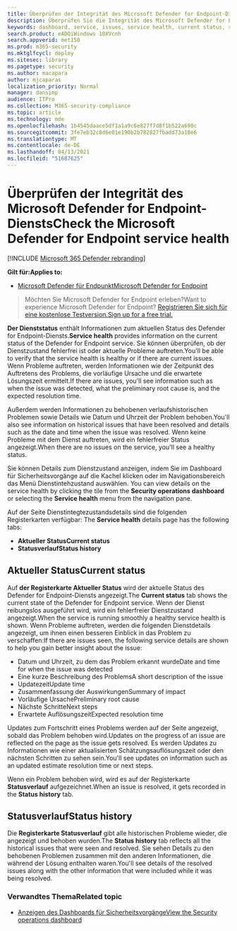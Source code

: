 ```yaml
---
title: Überprüfen der Integrität des Microsoft Defender for Endpoint-Diensts
description: Überprüfen Sie die Integrität des Microsoft Defender for Endpoint-Diensts, überprüfen Sie, ob beim Dienst Probleme auftreten, und überprüfen Sie frühere Probleme, die behoben wurden.
keywords: dashboard, service, issues, service health, current status, status history, summary of impact, preliminary root cause, resolution, resolution time, expected resolution time
search.product: eADQiWindows 10XVcnh
search.appverid: met150
ms.prod: m365-security
ms.mktglfcycl: deploy
ms.sitesec: library
ms.pagetype: security
ms.author: macapara
author: mjcaparas
localization_priority: Normal
manager: dansimp
audience: ITPro
ms.collection: M365-security-compliance
ms.topic: article
ms.technology: mde
ms.openlocfilehash: 1b4545daace5df1a1a9c6e827f7d8f1b522a690c
ms.sourcegitcommit: 3fe7eb32c8d6e01e190b2b782827fbadd73a18e6
ms.translationtype: MT
ms.contentlocale: de-DE
ms.lasthandoff: 04/13/2021
ms.locfileid: "51687625"
---
```

# <a name="check-the-microsoft-defender-for-endpoint-service-health"></a><span data-ttu-id="448ef-104">Überprüfen der Integrität des Microsoft Defender for Endpoint-Diensts</span><span class="sxs-lookup"><span data-stu-id="448ef-104">Check the Microsoft Defender for Endpoint service health</span></span>

[!INCLUDE [Microsoft 365 Defender rebranding](../../includes/microsoft-defender.md)]


<span data-ttu-id="448ef-105">**Gilt für:**</span><span class="sxs-lookup"><span data-stu-id="448ef-105">**Applies to:**</span></span>
- [<span data-ttu-id="448ef-106">Microsoft Defender für Endpunkt</span><span class="sxs-lookup"><span data-stu-id="448ef-106">Microsoft Defender for Endpoint</span></span>](https://go.microsoft.com/fwlink/?linkid=2154037)



><span data-ttu-id="448ef-107">Möchten Sie Microsoft Defender for Endpoint erleben?</span><span class="sxs-lookup"><span data-stu-id="448ef-107">Want to experience Microsoft Defender for Endpoint?</span></span> [<span data-ttu-id="448ef-108">Registrieren Sie sich für eine kostenlose Testversion.</span><span class="sxs-lookup"><span data-stu-id="448ef-108">Sign up for a free trial.</span></span>](https://www.microsoft.com/microsoft-365/windows/microsoft-defender-atp?ocid=docs-wdatp-servicestatus-abovefoldlink)

<span data-ttu-id="448ef-109">**Der Dienststatus** enthält Informationen zum aktuellen Status des Defender for Endpoint-Diensts.</span><span class="sxs-lookup"><span data-stu-id="448ef-109">**Service health** provides information on the current status of the Defender for Endpoint service.</span></span> <span data-ttu-id="448ef-110">Sie können überprüfen, ob der Dienstzustand fehlerfrei ist oder aktuelle Probleme auftreten.</span><span class="sxs-lookup"><span data-stu-id="448ef-110">You'll be able to verify that the service health is healthy or if there are current issues.</span></span> <span data-ttu-id="448ef-111">Wenn Probleme auftreten, werden Informationen wie der Zeitpunkt des Auftretens des Problems, die vorläufige Ursache und die erwartete Lösungszeit ermittelt.</span><span class="sxs-lookup"><span data-stu-id="448ef-111">If there are issues, you'll see information such as when the issue was detected, what the preliminary root cause is, and the expected resolution time.</span></span>

<span data-ttu-id="448ef-112">Außerdem werden Informationen zu behobenen verlaufshistorischen Problemen sowie Details wie Datum und Uhrzeit der Problem behoben.</span><span class="sxs-lookup"><span data-stu-id="448ef-112">You'll also see information on historical issues that have been resolved and details such as the date and time when the issue was resolved.</span></span> <span data-ttu-id="448ef-113">Wenn keine Probleme mit dem Dienst auftreten, wird ein fehlerfreier Status angezeigt.</span><span class="sxs-lookup"><span data-stu-id="448ef-113">When there are no issues on the service, you'll see a healthy status.</span></span>

<span data-ttu-id="448ef-114">Sie können Details zum Dienstzustand anzeigen, indem  Sie im Dashboard für Sicherheitsvorgänge auf die Kachel klicken oder im Navigationsbereich das Menü Dienstintehzustand auswählen. </span><span class="sxs-lookup"><span data-stu-id="448ef-114">You can view details on the service health by clicking the tile from the **Security operations dashboard** or selecting the **Service health** menu from the navigation pane.</span></span>

<span data-ttu-id="448ef-115">Auf der Seite Dienstintegtezustandsdetails sind die folgenden Registerkarten verfügbar: </span><span class="sxs-lookup"><span data-stu-id="448ef-115">The **Service health** details page has the following tabs:</span></span>

- <span data-ttu-id="448ef-116">**Aktueller Status**</span><span class="sxs-lookup"><span data-stu-id="448ef-116">**Current status**</span></span>
- <span data-ttu-id="448ef-117">**Statusverlauf**</span><span class="sxs-lookup"><span data-stu-id="448ef-117">**Status history**</span></span>

## <a name="current-status"></a><span data-ttu-id="448ef-118">Aktueller Status</span><span class="sxs-lookup"><span data-stu-id="448ef-118">Current status</span></span>
<span data-ttu-id="448ef-119">Auf **der Registerkarte Aktueller Status** wird der aktuelle Status des Defender for Endpoint-Diensts angezeigt.</span><span class="sxs-lookup"><span data-stu-id="448ef-119">The **Current status** tab shows the current state of the Defender for Endpoint service.</span></span> <span data-ttu-id="448ef-120">Wenn der Dienst reibungslos ausgeführt wird, wird ein fehlerfreier Dienstzustand angezeigt.</span><span class="sxs-lookup"><span data-stu-id="448ef-120">When the service is running smoothly a healthy service health is shown.</span></span> <span data-ttu-id="448ef-121">Wenn Probleme auftreten, werden die folgenden Dienstdetails angezeigt, um ihnen einen besseren Einblick in das Problem zu verschaffen:</span><span class="sxs-lookup"><span data-stu-id="448ef-121">If there are issues seen, the following service details are shown to help you gain better insight about the issue:</span></span>

- <span data-ttu-id="448ef-122">Datum und Uhrzeit, zu dem das Problem erkannt wurde</span><span class="sxs-lookup"><span data-stu-id="448ef-122">Date and time for when the issue was detected</span></span>
- <span data-ttu-id="448ef-123">Eine kurze Beschreibung des Problems</span><span class="sxs-lookup"><span data-stu-id="448ef-123">A short description of the issue</span></span>
- <span data-ttu-id="448ef-124">Updatezeit</span><span class="sxs-lookup"><span data-stu-id="448ef-124">Update time</span></span>
- <span data-ttu-id="448ef-125">Zusammenfassung der Auswirkungen</span><span class="sxs-lookup"><span data-stu-id="448ef-125">Summary of impact</span></span>
- <span data-ttu-id="448ef-126">Vorläufige Ursache</span><span class="sxs-lookup"><span data-stu-id="448ef-126">Preliminary root cause</span></span>
- <span data-ttu-id="448ef-127">Nächste Schritte</span><span class="sxs-lookup"><span data-stu-id="448ef-127">Next steps</span></span>
- <span data-ttu-id="448ef-128">Erwartete Auflösungszeit</span><span class="sxs-lookup"><span data-stu-id="448ef-128">Expected resolution time</span></span>

<span data-ttu-id="448ef-129">Updates zum Fortschritt eines Problems werden auf der Seite angezeigt, sobald das Problem behoben wird.</span><span class="sxs-lookup"><span data-stu-id="448ef-129">Updates on the progress of an issue are reflected on the page as the issue gets resolved.</span></span> <span data-ttu-id="448ef-130">Es werden Updates zu Informationen wie einer aktualisierten Schätzungsauflösungszeit oder den nächsten Schritten zu sehen sein.</span><span class="sxs-lookup"><span data-stu-id="448ef-130">You'll see updates on information such as an updated estimate resolution time or next steps.</span></span>

<span data-ttu-id="448ef-131">Wenn ein Problem behoben wird, wird es auf der Registerkarte **Statusverlauf** aufgezeichnet.</span><span class="sxs-lookup"><span data-stu-id="448ef-131">When an issue is resolved, it gets recorded in the **Status history** tab.</span></span>

## <a name="status-history"></a><span data-ttu-id="448ef-132">Statusverlauf</span><span class="sxs-lookup"><span data-stu-id="448ef-132">Status history</span></span>
<span data-ttu-id="448ef-133">Die **Registerkarte Statusverlauf** gibt alle historischen Probleme wieder, die angezeigt und behoben wurden.</span><span class="sxs-lookup"><span data-stu-id="448ef-133">The **Status history** tab reflects all the historical issues that were seen and resolved.</span></span> <span data-ttu-id="448ef-134">Sie sehen Details zu den behobenen Problemen zusammen mit den anderen Informationen, die während der Lösung enthalten waren.</span><span class="sxs-lookup"><span data-stu-id="448ef-134">You'll see details of the resolved issues along with the other information that were included while it was being resolved.</span></span>

### <a name="related-topic"></a><span data-ttu-id="448ef-135">Verwandtes Thema</span><span class="sxs-lookup"><span data-stu-id="448ef-135">Related topic</span></span>
- [<span data-ttu-id="448ef-136">Anzeigen des Dashboards für Sicherheitsvorgänge</span><span class="sxs-lookup"><span data-stu-id="448ef-136">View the Security operations dashboard</span></span>](security-operations-dashboard.md)
